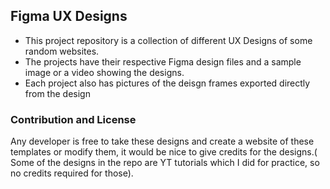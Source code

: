 ## Figma UX Designs
* This project repository is a collection of different UX Designs of some random websites. 
* The projects have their respective Figma design files and a sample image or a video showing the designs.
* Each project also has pictures of the deisgn frames exported directly from the design

### Contribution and License
Any developer is free to take these designs and create a website of these templates or modify them, it would be nice to give credits for the designs.( Some of the designs in the repo are YT tutorials which I did for practice, so no credits required for those).
